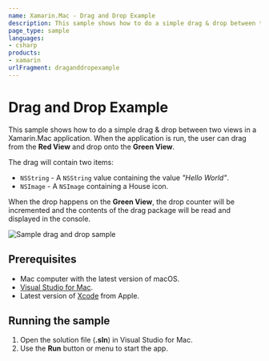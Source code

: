 ```yaml
---
name: Xamarin.Mac - Drag and Drop Example
description: This sample shows how to do a simple drag & drop between two views in a Xamarin.Mac application. When the application is run, the user can drag...
page_type: sample
languages:
- csharp
products:
- xamarin
urlFragment: draganddropexample
---
```

# Drag and Drop Example

This sample shows how to do a simple drag & drop between two views in a Xamarin.Mac application. When the application is run, the user can drag from the **Red View** and drop onto the **Green View**.

The drag will contain two items:

* `NSString` - A `NSString` value containing the value _"Hello World"_.
* `NSImage` - A `NSImage` containing a House icon.

When the drop happens on the **Green View**, the drop counter will be incremented and the contents of the drag package will be read and displayed in the console.

![Sample drag and drop sample](Screenshots/0.png)

## Prerequisites

* Mac computer with the latest version of macOS.
* [Visual Studio for Mac](https://visualstudio.microsoft.com/vs/mac/).
* Latest version of [Xcode](https://developer.apple.com/xcode/) from Apple.

## Running the sample

1. Open the solution file (**.sln**) in Visual Studio for Mac.
1. Use the **Run** button or menu to start the app.
